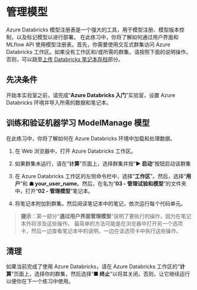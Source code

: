 ﻿---
lab:
    title: '管理模型'
    module: '模块 3 - 管理试验和模型'
---

# 管理模型

Azure Databricks 模型注册表是一个强大的工具，用于模型注册、模型版本控制，以及标记模型以进行部署。  在此练习中，你将了解如何通过用户界面和 MLflow API 使用模型注册表。首先，你需要使用交互式群集访问 Azure Databricks 工作区。如果没有工作区和/或所需的群集，请按照下面的说明操作。否则，可以跳至[上传 Databricks 笔记本存档](#Upload-the-Databricks-notebook-archive)部分。

## 先决条件

开始本实验室之前，请完成“**Azure Databricks 入门**”实验室，设置 Azure Databricks 环境并导入所需的数据和笔记本。

## 训练和验证机器学习 ModelManage 模型

在此练习中，你将了解如何在 Azure Databricks 环境中加载和处理数据。

1. 在 Web 浏览器中，打开 Azure Databricks 工作区。

1. 如果群集未运行，请在“**计算**”页面上，选择群集并按“**&#9654;  启动**”按钮启动该群集

1. 在 Azure Databricks 工作区的左侧命令栏中，选择“**工作区**”。然后，选择“**用户**”和 **&#9751; your_user_name**。然后，在名为“**03 - 管理试验和模型**”的文件夹中，打开“**02 - 管理模型**”笔记本。

1. 将笔记本附加到群集。然后阅读笔记本中的笔记，依次运行每个代码单元。

> **提示**：第一部分“**通过用户界面管理模型**”说明了要执行的操作，因为在笔记本外将涉及这些操作。  最简单的方法可能是在浏览器中打开另一个选项卡，然后一边查看笔记本中的说明，一边在该选项卡中执行这些操作。

## 清理

如果当前完成了使用 Azure Databricks，请在 Azure Databricks 工作区的“**计算**”页面上，选择你的群集，然后选择“**&#9632; 终止**”以将其关闭。否则，让它继续运行以便你在下一个练习中使用。
